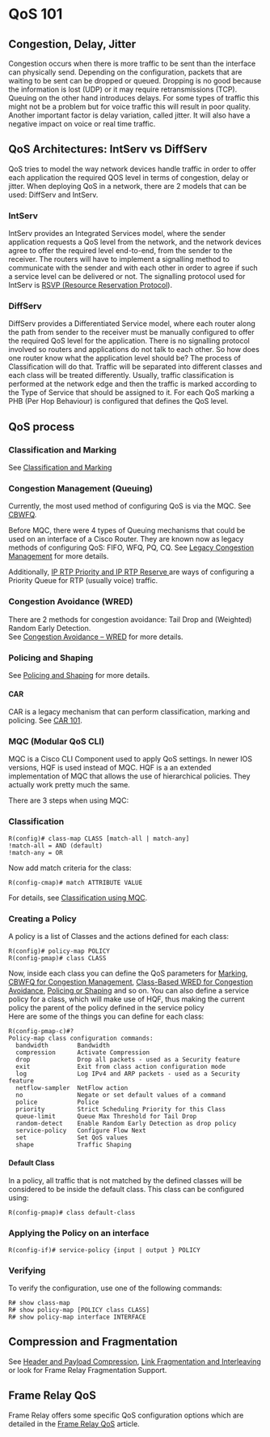 # QoS 101

## Congestion, Delay, Jitter

Congestion occurs when there is more traffic to be sent than the interface can physically send. Depending on the configuration, packets that are waiting to be sent can be dropped or queued. Dropping is no good because the information is lost (UDP) or it may require retransmissions (TCP). Queuing on the other hand introduces delays. For some types of traffic this might not be a problem but for voice traffic this will result in poor quality. Another important factor is delay variation, called jitter. It will also have a negative impact on voice or real time traffic.

## QoS Architectures: IntServ vs DiffServ

QoS tries to model the way network devices handle traffic in order to offer each application the required QOS level in terms of congestion, delay or jitter. When deploying QoS in a network, there are 2 models that can be used: DiffServ and IntServ.

### IntServ

IntServ provides an Integrated Services model, where the sender application requests a QoS level from the network, and the network devices agree to offer the required level end-to-end, from the sender to the receiver. The routers will have to implement a signalling method to communicate with the sender and with each other in order to agree if such a service level can be delivered or not. The signalling protocol used for IntServ is [RSVP (Resource Reservation Protocol](rsvp-101.md)).

### DiffServ

DiffServ provides a Differentiated Service model, where each router along the path from sender to the receiver must be manually configured to offer the required QoS level for the application. There is no signalling protocol involved so routers and applications do not talk to each other. So how does one router know what the application level should be? The process of Classification will do that. Traffic will be separated into different classes and each class will be treated differently. Usually, traffic classification is performed at the network edge and then the traffic is marked according to the Type of Service that should be assigned to it. For each QoS marking a PHB (Per Hop Behaviour) is configured that defines the QoS level.

## QoS process

### Classification and Marking

See [Classification and Marking](classification-and-marking.md)

### Congestion Management (Queuing)

Currently, the most used method of configuring QoS is via the MQC. See [CBWFQ](congestion-management/cbwfq.md).

Before MQC, there were 4 types of Queuing mechanisms that could be used on an interface of a Cisco Router. They are known now as legacy methods of configuring QoS: FIFO, WFQ, PQ, CQ. See [Legacy Congestion Management](congestion-management/legacy-congestion-management.md) for more details.

Additionally, [IP RTP Priority and IP RTP Reserve ](congestion-management/ip-rtp-priority.md)are ways of configuring a Priority Queue for RTP (usually voice) traffic.

### Congestion Avoidance (WRED)

There are 2 methods for congestion avoidance: Tail Drop and (Weighted) Random Early Detection.\
See [Congestion Avoidance – WRED](congestion-avoidance-wred.md) for more details.

### Policing and Shaping

See [Policing and Shaping](policing-and-shaping/) for more details.

#### **CAR**

CAR is a legacy mechanism that can perform classification, marking and policing. See [CAR 101](policing-and-shaping/car-101.md).

### MQC (Modular QoS CLI)

MQC is a Cisco CLI Component used to apply QoS settings. In newer IOS versions, HQF is used instead of MQC. HQF is a an extended implementation of MQC that allows the use of hierarchical policies. They actually work pretty much the same.

There are 3 steps when using MQC:

### Classification

```
R(config)# class-map CLASS [match-all | match-any]
!match-all = AND (default)
!match-any = OR
```

Now add match criteria for the class:

```
R(config-cmap)# match ATTRIBUTE VALUE
```

For details, see [Classification using MQC](classification-and-marking.md).

### Creating a Policy

A policy is a list of Classes and the actions defined for each class:

```
R(config)# policy-map POLICY
R(config-pmap)# class CLASS
```

Now, inside each class you can define the QoS parameters for [Marking](classification-and-marking.md), [CBWFQ for Congestion Management](congestion-management/cbwfq.md), [Class-Based WRED for Congestion Avoidance](congestion-avoidance-wred.md), [Policing or Shaping](policing-and-shaping/) and so on. You can also define a service policy for a class, which will make use of HQF, thus making the current policy the parent of the policy defined in the service policy\
Here are some of the things you can define for each class:

```
R(config-pmap-c)#?
Policy-map class configuration commands:
  bandwidth        Bandwidth
  compression      Activate Compression
  drop             Drop all packets - used as a Security feature
  exit             Exit from class action configuration mode
  log              Log IPv4 and ARP packets - used as a Security feature
  netflow-sampler  NetFlow action
  no               Negate or set default values of a command
  police           Police
  priority         Strict Scheduling Priority for this Class
  queue-limit      Queue Max Threshold for Tail Drop
  random-detect    Enable Random Early Detection as drop policy
  service-policy   Configure Flow Next
  set              Set QoS values
  shape            Traffic Shaping
```

#### **Default Class**

In a policy, all traffic that is not matched by the defined classes will be considered to be inside the default class. This class can be configured using:

```
R(config-pmap)# class default-class
```

### Applying the Policy on an interface

```
R(config-if)# service-policy {input | output } POLICY
```

### Verifying

To verify the configuration, use one of the following commands:

```
R# show class-map 
R# show policy-map [POLICY class CLASS]
R# show policy-map interface INTERFACE
```

## Compression and Fragmentation

See [Header and Payload Compression](compression-and-lfi/header-and-payload-compression.md), [Link Fragmentation and Interleaving](compression-and-lfi/) or look for Frame Relay Fragmentation Support.

## Frame Relay QoS

Frame Relay offers some specific QoS configuration options which are detailed in the [Frame Relay QoS](https://nyquist.eu/frame-relay-qos/) article.
